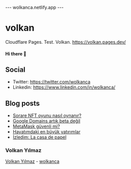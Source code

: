 ---  wolkanca.netlify.app ---
# volkan
Cloudflare Pages. Test. Volkan. https://volkan.pages.dev/

#### Hi there 👋

## Social
- Twitter: https://twitter.com/wolkanca
- Linkedin: https://www.linkedin.com/in/wolkanca/


## Blog posts
<!-- BLOG-POST-LIST:START -->
- [Sorare NFT oyunu nasıl oynanır?](https://wolkanca.com/sorare-nft-oyunu-nasil-oynanir/)
- [Google Domains artık beta değil](https://wolkanca.com/google-domains-artik-beta-degil/)
- [MetaMask güvenli mi?](https://wolkanca.com/metamask-guvenli-mi/)
- [Hayatımdaki en büyük yatırımlar](https://wolkanca.com/hayatimdaki-en-buyuk-yatirimlar/)
- [İzledim: La casa de papel](https://wolkanca.com/izledim-la-casa-de-papel/)
<!-- BLOG-POST-LIST:END -->


### Volkan Yılmaz

[Volkan Yılmaz](https://volkanyilmaz.com.tr/) - [wolkanca](https://wolkanca.com/)

